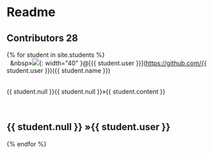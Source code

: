 # Readme 
## Contributors 28

{% for student in site.students %} <br />
  &nbsp;&nbsp;&nbsp&#187;<img src="{{ student.image }}">{: width="40" }@[{{ student.user }}](https://github.com/{{ student.user }})({{ student.name }}) <br /> 
  &nbsp;&nbsp;&nbsp;&nbsp;&nbsp;&nbsp;&nbsp;&nbsp;&nbsp;<p>{{ student.null }}{{ student.null }}&#187;{{ student.content }}</p>

  &nbsp;<h2>{{ student.null }}&nbsp;&#187;{{ student.user }}</h2>

{% endfor %}

